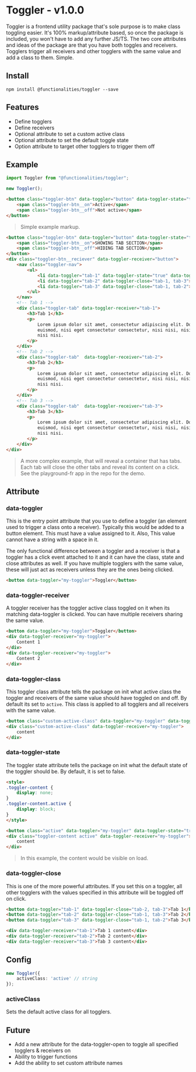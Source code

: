 # Toggler - v1.0.0

Toggler is a frontend utility package that's sole purpose is to make class toggling easier. It's 100% markup/attribute based, so once the package is included, you won't have to add any further JS/TS. The two core attributes and ideas of the package are that you have both toggles and receivers. Togglers trigger all receivers and other togglers with the same value and add a class to them. Simple.

## Install

```
npm install @functionalities/toggler --save
```

## Features

- Define togglers
- Define receivers
- Optional attribute to set a custom active class
- Optional attribute to set the default toggle state 
- Option attribute to target other togglers to trigger them off

## Example


```typescript
import Toggler from "@functionalities/toggler";

new Toggler();
```

```html
<button class="toggler-btn" data-toggler="button" data-toggler-state="true">
    <span class="toggler-btn__on">Active</span>
    <span class="toggler-btn__off">Not active</span>
</button>
```

> Simple example markup.

```html
<button class="toggler-btn" data-toggler="button" data-toggler-state="true" data-toggler-close="tab-1, tab-2, tab-3">
    <span class="toggler-btn__on">SHOWING TAB SECTION</span>
    <span class="toggler-btn__off">HIDING TAB SECTION</span>
</button>
<div class="toggler-btn__reciever" data-toggler-receiver="button">
    <nav class="toggler-nav">
        <ul>
            <li data-toggler="tab-1" data-toggler-state="true" data-toggler-close="tab-2, tab-3">Tab 1</li>
            <li data-toggler="tab-2" data-toggler-close="tab-1, tab-3">Tab 2</li>
            <li data-toggler="tab-3" data-toggler-close="tab-1, tab-2">Tab 3</li>
        </ul>
    </nav>
    <!-- Tab 1 -->
    <div class="toggler-tab" data-toggler-receiver="tab-1">
        <h3>Tab 1</h3>
        <p>
            Lorem ipsum dolor sit amet, consectetur adipiscing elit. Donec
            euismod, nisi eget consectetur consectetur, nisi nisi, nisi nisi,
            nisi nisi.
        </p>
    </div>
    <!-- Tab 2 -->
    <div class="toggler-tab"  data-toggler-receiver="tab-2">
        <h3>Tab 2</h3>
        <p>
            Lorem ipsum dolor sit amet, consectetur adipiscing elit. Donec
            euismod, nisi eget consectetur consectetur, nisi nisi, nisi nisi,
            nisi nisi.
        </p>
    </div>
    <!-- Tab 3 -->
    <div class="toggler-tab"  data-toggler-receiver="tab-3">
        <h3>Tab 3</h3>
        <p>
            Lorem ipsum dolor sit amet, consectetur adipiscing elit. Donec
            euismod, nisi eget consectetur consectetur, nisi nisi, nisi nisi,
            nisi nisi.
        </p>
    </div>
</div>
```

> A more complex example, that will reveal a container that has tabs. Each tab will close the other tabs and reveal its content on a click. See the playground-fr app in the repo for the demo.

## Attribute

### data-toggler

This is the entry point attribute that you use to define a toggler (an element used to trigger a class onto a receiver). Typically this would be added to a button element. This must have a value assigned to it. Also, This value cannot have a string with a space in it.

The only functional difference between a toggler and a receiver is that a toggler has a click event attached to it and it can have the class, state and close attributes as well. If you have multiple togglers with the same value, these will just act as receivers unless they are the ones being clicked.

```html
<button data-toggler="my-toggler">Toggler</button>
```

### data-toggler-receiver

A toggler receiver has the toggler active class toggled on it when its matching data-toggler is clicked. You can have multiple receivers sharing the same value.

```html
<button data-toggler="my-toggler">Toggler</button>
<div data-toggler-receiver="my-toggler">
    Content 1
</div>
<div data-toggler-receiver="my-toggler">
    Content 2
</div>
```

### data-toggler-class

This toggler class attribute tells the package on init what active class the toggler and receivers of the same value should have toggled on and off. By default its set to ``active``. This class is applied to all togglers and all receivers with the same value.


```html
<button class="custom-active-class" data-toggler="my-toggler" data-toggler-class="custom-active-class">Toggler</button>
<div class="custom-active-class" data-toggler-receiver="my-toggler">
    content
</div>
```

### data-toggler-state

The toggler state attribute tells the package on init what the default state of the toggler should be. By default, it is set to false.

```html
<style>
.toggler-content {
    display: none;
}
.toggler-content.active {
    display: block;
}
</style>

<button class="active" data-toggler="my-toggler" data-toggler-state="true">Toggler</button>
<div class="toggler-content active" data-toggler-receiver="my-toggler">
    content
</div>
```

> In this example, the content would be visible on load.

### data-toggler-close

This is one of the more powerful attributes. If you set this on a toggler, all other togglers with the values specified in this attribute will be toggled off on click.

```html
<button data-toggler="tab-1" data-toggler-close="tab-2, tab-3">Tab 1</button>
<button data-toggler="tab-2" data-toggler-close="tab-1, tab-3">Tab 2</button>
<button data-toggler="tab-3" data-toggler-close="tab-1, tab-2">Tab 3</button>

<div data-toggler-receiver="tab-1">Tab 1 content</div>
<div data-toggler-receiver="tab-2">Tab 2 content</div>
<div data-toggler-receiver="tab-3">Tab 3 content</div>
```

## Config

```typescript
new Toggler({
    activeClass: 'active' // string
});
```

### activeClass

Sets the default active class for all togglers.

## Future
 
- Add a new attribute for the data-toggler-open to toggle all specified togglers & receivers on
- Ability to trigger functions 
- Add the ability to set custom attribute names